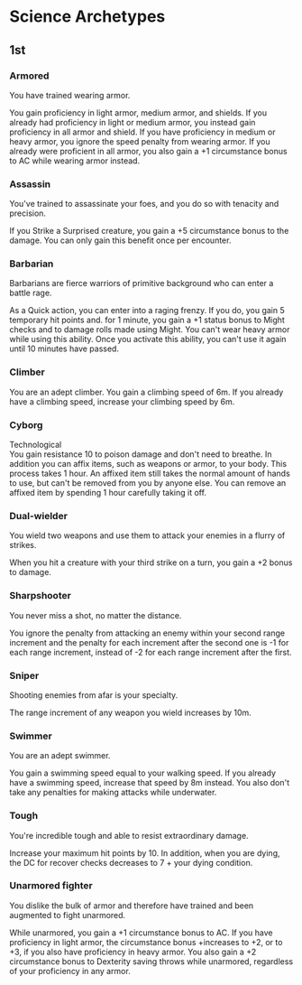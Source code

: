 # Science Archetypes

## 1st

### Armored
You have trained wearing armor.

You gain proficiency in light armor, medium armor, and shields. If you already had proficiency in light or medium armor, you instead gain proficiency in all armor and shield. If you have proficiency in medium or heavy armor, you ignore the speed penalty from wearing armor. If you already were proficient in all armor, you also gain a +1 circumstance bonus to AC while wearing armor instead.

### Assassin
You've trained to assassinate your foes, and you do so with tenacity and precision.

If you Strike a Surprised creature, you gain a +5 circumstance bonus to the damage. You can only gain this benefit once per encounter.

### Barbarian
Barbarians are fierce warriors of primitive background who can enter a battle rage.

As a Quick action, you can enter into a raging frenzy. If you do, you gain 5 temporary hit points and. for 1 minute, you gain a +1 status bonus to Might checks and to damage rolls made using Might. You can't wear heavy armor while using this ability. Once you activate this ability, you can't use it again until 10 minutes have passed.

### Climber
You are an adept climber. You gain a climbing speed of 6m. If you already have a climbing speed, increase your climbing speed by 6m.

### Cyborg
Technological\
You gain resistance 10 to poison damage and don't need to breathe. In addition you can affix items, such as weapons or armor, to your body. This process takes 1 hour. An affixed item still takes the normal amount of hands to use, but can't be removed from you by anyone else. You can remove an affixed item by spending 1 hour carefully taking it off. 

### Dual-wielder
You wield two weapons and use them to attack your enemies in a flurry of strikes.

When you hit a creature with your third strike on a turn, you gain a +2 bonus to damage.

### Sharpshooter
You never miss a shot, no matter the distance.

You ignore the penalty from attacking an enemy within your second range increment and the penalty for each increment after the second one is -1 for each range increment, instead of -2 for each range increment after the first.

### Sniper
Shooting enemies from afar is your specialty. 

The range increment of any weapon you wield increases by 10m.

### Swimmer
You are an adept swimmer. 

You gain a swimming speed equal to your walking speed. If you already have a swimming speed, increase that speed by 8m instead. You also don't take any penalties for making attacks while underwater.

### Tough
You're incredible tough and able to resist extraordinary damage. 

Increase your maximum hit points by 10. In addition, when you are dying, the DC for recover checks decreases to 7 + your dying condition.

### Unarmored fighter
You dislike the bulk of armor and therefore have trained and been augmented to fight unarmored.

While unarmored, you gain a +1 circumstance bonus to AC. If you have proficiency in light armor, the circumstance bonus +increases to +2, or to +3, if you also have proficiency in heavy armor. You also gain a +2 circumstance bonus to Dexterity saving throws while unarmored, regardless of your proficiency in any armor.
